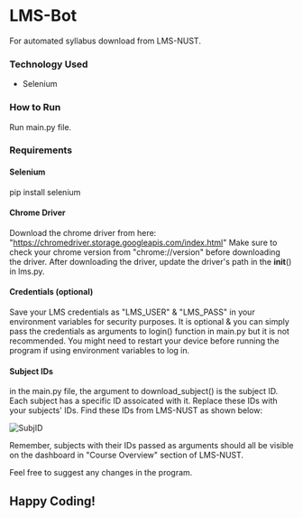 # LMS-Bot

For automated syllabus download from LMS-NUST.

### Technology Used
- Selenium

### How to Run
Run main.py file.

### Requirements
#### Selenium
pip install selenium

#### Chrome Driver
Download the chrome driver from here:
"https://chromedriver.storage.googleapis.com/index.html"
Make sure to check your chrome version from "chrome://version" before downloading the driver.
After downloading the driver, update the driver's path in the __init__() in lms.py.

#### Credentials (optional)
Save your LMS credentials as "LMS_USER" & "LMS_PASS" in your environment variables for security purposes.
It is optional & you can simply pass the credentials as arguments to login() function in main.py but it is not recommended.
You might need to restart your device before running the program if using environment variables to log in.

#### Subject IDs
in the main.py file, the argument to download_subject() is the subject ID.
Each subject has a specific ID assoicated with it.
Replace these IDs with your subjects' IDs.
Find these IDs from LMS-NUST as shown below:

![SubjID](https://user-images.githubusercontent.com/73883918/163570732-02743f86-09af-4223-8dbe-44a66d43b6f8.png)


Remember, subjects with their IDs passed as arguments should all be visible on the dashboard in "Course Overview" section of LMS-NUST.

Feel free to suggest any changes in the program.

## Happy Coding!
